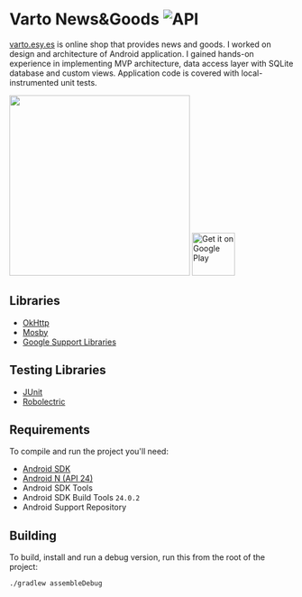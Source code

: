 # Varto News&Goods ![API](https://img.shields.io/badge/API-16%2B-brightgreen.svg?style=flat)
[varto.esy.es](varto.esy.es) is online shop that provides news and goods. I worked on design
and architecture of Android application. I gained hands-on experience in implementing MVP architecture, data access layer with SQLite database and custom views. Application code is covered with local-instrumented unit tests.

<img src="https://github.com/vitaliystoyanov/Varto-android-application/raw/master/demo/demo.gif" width="320">

<a href="https://play.google.com/store/apps/details?id=es.esy.varto_novomyrgorod.varto">
<img alt="Get it on Google Play" src="http://steverichey.github.io/google-play-badge-svg/img/en_get.svg" height="76px"/>
</a>

## Libraries
* [OkHttp](http://square.github.io/okhttp/)
* [Mosby](http://hannesdorfmann.com/mosby/)
* [Google Support Libraries](http://developer.android.com/tools/support-library/index.html)

## Testing Libraries
* [JUnit](http://junit.org/junit4/)
* [Robolectric](http://robolectric.org/)

## Requirements
To compile and run the project you'll need:

- [Android SDK](http://developer.android.com/sdk/index.html)
- [Android N (API 24)](http://developer.android.com/tools/revisions/platforms.html)
- Android SDK Tools
- Android SDK Build Tools `24.0.2`
- Android Support Repository

Building
--------

To build, install and run a debug version, run this from the root of the project:

```
./gradlew assembleDebug
```

